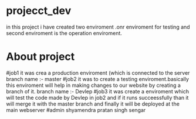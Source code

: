 # projecct_dev
in this project i have created two enviroment .onr enviroment for testing and second enviroment is the operation enviroment.
# About project 
#job1
it was crea a production enviroment (which is connected to the server 
branch name :- master
#job2
it was to create a testing enviroment.basically this enviroment will help in making changes to our website by creating a branch of it.
branch name :- Devlep
#job3
it was create a enviroment which will test the code made by Devlep in job2 and if it runs succeessfully than it will merge it with the master branch 
and finally it will be deployed at the main webserver 
#admin 
shyamendra pratan singh sengar
